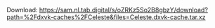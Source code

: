 Download: https://sam.nl.tab.digital/s/oZRKz5So2B8gbzY/download?path=%2Fdxvk-caches%2FCeleste&files=Celeste.dxvk-cache.tar.xz
